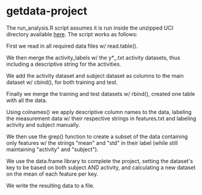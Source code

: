 getdata-project
===============

The run_analysis.R script assumes it is run inside the unzipped UCI directory available [here](https://d396qusza40orc.cloudfront.net/getdata%2Fprojectfiles%2FUCI%20HAR%20Dataset.zip). The script works as follows:

First we read in all required data files w/ read.table().

We then merge the activity\_labels w/ the y\*\_.txt activity datasets, thus including a descriptive string for the activities.

We add the activity dataset and subject dataset as columns to the main dataset w/ cbind(), for both training and test.

Finally we merge the training and test datasets w/ rbind(), created one table with all the data.

Using colnames() we apply descriptive column names to the data, labeling the measurement data w/ their respective strings in features.txt and labeling activity and subject manually.

We then use the grep() function to create a subset of the data containing only features w/ the strings "mean" and "std" in their label (while still maintaining "activity" and "subject").

We use the data.frame library to complete the project, setting the dataset's key to be based on both subject AND activity, and calculating a new dataset on the mean of each feature per key.

We write the resulting data to a file.
